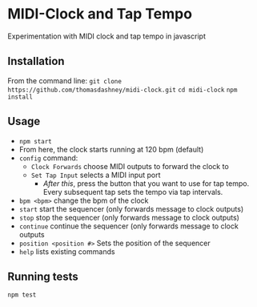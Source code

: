 # MIDI-Clock and Tap Tempo #

Experimentation with MIDI clock and tap tempo in javascript

## Installation
From the command line:
`git clone https://github.com/thomasdashney/midi-clock.git`
`cd midi-clock`
`npm install`

## Usage
* `npm start`
* From here, the clock starts running at 120 bpm (default)
* `config` command:
  * `Clock Forwards` choose MIDI outputs to forward the clock to
  * `Set Tap Input` selects a MIDI input port
    * *After this*, press the button that you want to use for tap tempo. Every subsequent tap sets the tempo via tap intervals.
* `bpm <bpm>` change the bpm of the clock
* `start` start the sequencer (only forwards message to clock outputs)
* `stop` stop the sequencer (only forwards message to clock outputs)
* `continue` continue the sequencer (only forwards message to clock outputs
* `position <position #>` Sets the position of the sequencer
* `help` lists existing commands


## Running tests
`npm test`
